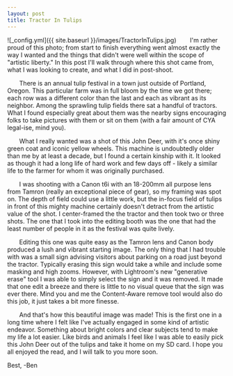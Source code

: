 ```yaml
---
layout: post
title: Tractor In Tulips
---
```


![_config.yml]({{ site.baseurl }}/images/TractorInTulips.jpg)
&nbsp;&nbsp;&nbsp;&nbsp;&nbsp;&nbsp; I'm rather proud of this photo; from start to finish everything went almost exactly the way I wanted and the things that didn't were well within the scope of "artistic liberty." In this post I'll walk through where this shot came from, what I was looking to create, and what I did in post-shoot. 

&nbsp;&nbsp;&nbsp;&nbsp;&nbsp;&nbsp; There is an annual tulip festival in a town just outside of Portland, Oregon. This particular farm was in full bloom by the time we got there; each row was a different color than the last and each as vibrant as its neighbor. Among the sprawling tulip fields there sat a handful of tractors. What I found especially great about them was the nearby signs encouraging folks to take pictures with them or sit on them (with a fair amount of CYA legal-ise, mind you). 

&nbsp;&nbsp;&nbsp;&nbsp;&nbsp;&nbsp; What I really wanted was a shot of this John Deer, with it's once shiny green coat and iconic yellow wheels. This machine is undoubtedly older than me by at least a decade, but I found a certain kinship with it. It looked as though it had a long life of hard work and few days off - likely a similar life to the farmer for whom it was originally purchased. 

&nbsp;&nbsp;&nbsp;&nbsp;&nbsp;&nbsp; I was shooting with a Canon t6i with an 18-200mm all purpose lens from Tamron (really an exceptional piece of gear), so my framing was spot on. The depth of field could use a little work, but the in-focus field of tulips in front of this mighty machine certainly doesn't detract from the artistic value of the shot. I center-framed the the tractor and then took two or three shots. The one that I took into the editing booth was the one that had the least number of people in it as the festival was quite lively. 

&nbsp;&nbsp;&nbsp;&nbsp;&nbsp;&nbsp; Editing this one was quite easy as the Tamron lens and Canon body produced a lush and vibrant starting image. The only thing that I had trouble with was a small sign advising visitors about parking on a road just beyond the tractor. Typically erasing this sign would take a while and include some masking and high zooms. However, with Lightroom's new "generative erase" tool I was able to simply select the sign and it was removed. It made that one edit a breeze and there is little to no visual queue that the sign was ever there. Mind you and me the Content-Aware remove tool would also do this job, it just takes a bit more finesse. 

&nbsp;&nbsp;&nbsp;&nbsp;&nbsp;&nbsp; And that's how this beautiful image was made! This is the first one in a long time where I felt like I've actually engaged in some kind of artistic endeavor. Something about bright colors and clear subjects tend to make my life a lot easier. Like birds and animals I feel like I was able to easily pick this John Deer out of the tulips and take it home on my SD card. I hope you all enjoyed the read, and I will talk to you more soon.  

Best,
-Ben






 